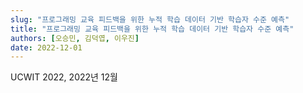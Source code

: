 ```yaml
---
slug: "프로그래밍 교육 피드백을 위한 누적 학습 데이터 기반 학습자 수준 예측"
title: "프로그래밍 교육 피드백을 위한 누적 학습 데이터 기반 학습자 수준 예측"
authors: [오승민, 김덕엽, 이우진]
date: 2022-12-01
---
```


UCWIT 2022, 2022년 12월
